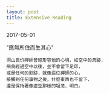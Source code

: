 ```yaml
---
layout: post
title: Extensive Reading
---
```

2017-05-01

"應無所住而生其心"

```
洞山良价禪師曾經形容他的心境，如空中的鳥跡，
飛鳥經過空中以後，並不會留下足印，
或是任何的影跡，就像這位禪師的心，
接觸到任何事物之後，什麼東西也不留下，
還是保持著像虛空那樣的坦蕩、明白。
```
